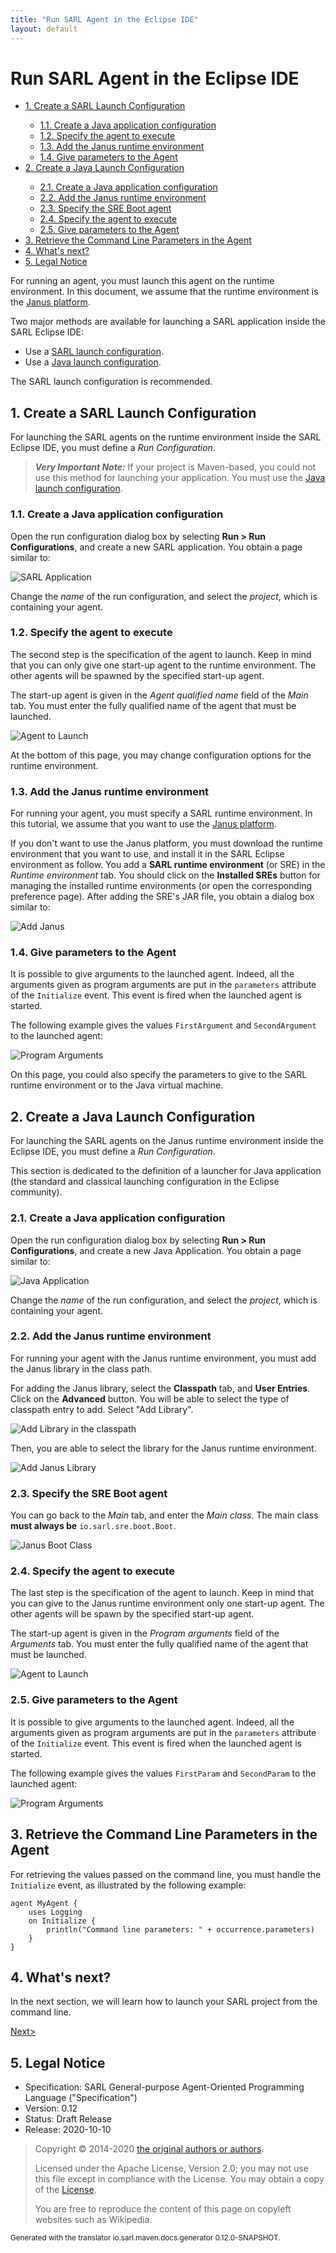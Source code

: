 ```yaml
---
title: "Run SARL Agent in the Eclipse IDE"
layout: default
---
```


# Run SARL Agent in the Eclipse IDE


<ul class="page_outline" id="page_outline">

<li><a href="#1-create-a-sarl-launch-configuration">1. Create a SARL Launch Configuration</a></li>
<ul>
  <li><a href="#11-create-a-java-application-configuration">1.1. Create a Java application configuration</a></li>
  <li><a href="#12-specify-the-agent-to-execute">1.2. Specify the agent to execute</a></li>
  <li><a href="#13-add-the-janus-runtime-environment">1.3. Add the Janus runtime environment</a></li>
  <li><a href="#14-give-parameters-to-the-agent">1.4. Give parameters to the Agent</a></li>
</ul>
<li><a href="#2-create-a-java-launch-configuration">2. Create a Java Launch Configuration</a></li>
<ul>
  <li><a href="#21-create-a-java-application-configuration">2.1. Create a Java application configuration</a></li>
  <li><a href="#22-add-the-janus-runtime-environment">2.2. Add the Janus runtime environment</a></li>
  <li><a href="#23-specify-the-sre-boot-agent">2.3. Specify the SRE Boot agent</a></li>
  <li><a href="#24-specify-the-agent-to-execute">2.4. Specify the agent to execute</a></li>
  <li><a href="#25-give-parameters-to-the-agent">2.5. Give parameters to the Agent</a></li>
</ul>
<li><a href="#3-retrieve-the-command-line-parameters-in-the-agent">3. Retrieve the Command Line Parameters in the Agent</a></li>
<li><a href="#4-what-s-next">4. What's next?</a></li>
<li><a href="#5-legal-notice">5. Legal Notice</a></li>

</ul>


For running an agent, you must launch this agent on the runtime environment.
In this document, we assume that the runtime environment is the [Janus platform](http://www.janusproject.io).

Two major methods are available for launching a SARL application inside the SARL Eclipse IDE:

* Use a [SARL launch configuration](#1-create-a-sarl-launch-configuration).
* Use a [Java launch configuration](#2-create-a-java-launch-configuration).

The SARL launch configuration is recommended.


## 1. Create a SARL Launch Configuration

For launching the SARL agents on the runtime environment inside the SARL Eclipse IDE, you must
define a *Run Configuration*.

> **_Very Important Note:_** If your project is Maven-based, you could not use this method for launching your
> application. You must use the [Java launch configuration](#2-create-a-java-launch-configuration).


### 1.1. Create a Java application configuration

Open the run configuration dialog box by selecting **Run > Run Configurations**, and create a new SARL
application. You obtain a page similar to:


![SARL Application](./EclipseRunConfiguration_0_0.png)


Change the *name* of the run configuration, and select the *project*, which is containing your agent.

### 1.2. Specify the agent to execute

The second step is the specification of the agent to launch.
Keep in mind that you can only give one start-up agent to 
the runtime environment. The other agents will be spawned by the
specified start-up agent.

The start-up agent is given in the *Agent qualified name* field of
the *Main* tab. You must enter the fully qualified name
of the agent that must be launched. 


![Agent to Launch](./EclipseRunConfiguration_0_1.png)


At the bottom of this page, you may change configuration options for the runtime environment.

### 1.3. Add the Janus runtime environment

For running your agent, you must specify a SARL runtime environment.
In this tutorial, we assume that you want to use the [Janus platform](http://www.janusproject.io).

If you don't want to use the Janus platform, you must download the
runtime environment that you want to use, and install it in the SARL Eclipse environment as follow.
You add a **SARL runtime environment** (or SRE) in
the *Runtime environment* tab. You should click on the **Installed SREs** button for
managing the installed runtime environments (or open the corresponding preference page).
After adding the SRE's JAR file, you obtain a dialog box similar to:


![Add Janus](./EclipseRunConfiguration_0_2.png)



### 1.4. Give parameters to the Agent

It is possible to give arguments to the launched agent.
Indeed, all the arguments given as program arguments
are put in the `parameters` attribute of the `Initialize` event.
This event is fired when the launched agent is started.



The following example gives the values `FirstArgument` and
`SecondArgument` to the launched agent:


![Program Arguments](./EclipseRunConfiguration_0_3.png)


On this page, you could also specify the parameters to give to the SARL runtime environment or
to the Java virtual machine.


## 2. Create a Java Launch Configuration

For launching the SARL agents on the Janus runtime environment inside
the Eclipse IDE, you must define a *Run Configuration*.


This section is dedicated to the definition of a launcher for Java application (the standard and classical
launching configuration in the Eclipse community).


### 2.1. Create a Java application configuration

Open the run configuration dialog box by selecting **Run > Run Configurations**, and create a new Java
Application. You obtain a page similar to:


![Java Application](./EclipseRunConfiguration_1_0.png)


Change the *name* of the run configuration, and select the *project*, which is containing your agent.


### 2.2. Add the Janus runtime environment

For running your agent with the Janus runtime environment, you must add the Janus library in the class path.

For adding the Janus library, select the **Classpath** tab, and **User Entries**.
Click on the **Advanced** button. You will be able to select the type of classpath
entry to add. Select "Add Library". 


![Add Library in the classpath](./EclipseRunConfiguration_1_1.png)


Then, you are able to select the library for the Janus runtime environment. 


![Add Janus Library](./EclipseRunConfiguration_1_2.png)


### 2.3. Specify the SRE Boot agent

You can go back to the *Main* tab, and enter the *Main class*.
The main class **must always be** `io.sarl.sre.boot.Boot`.


![Janus Boot Class](./EclipseRunConfiguration_1_3.png)


### 2.4. Specify the agent to execute

The last step is the specification of the agent to launch.
Keep in mind that you can give to the Janus runtime environment
only one start-up agent. The other agents will be spawn by the
specified start-up agent.


The start-up agent is given in the *Program arguments* field of
the *Arguments* tab. You must enter the fully qualified name
of the agent that must be launched. 


![Agent to Launch](./EclipseRunConfiguration_1_4.png)


### 2.5. Give parameters to the Agent

It is possible to give arguments to the launched agent.
Indeed, all the arguments given as program arguments
are put in the `parameters` attribute of the `Initialize` event.
This event is fired when the launched agent is started.



The following example gives the values `FirstParam` and
`SecondParam` to the launched agent:


![Program Arguments](./EclipseRunConfiguration_1_5.png)



## 3. Retrieve the Command Line Parameters in the Agent

For retrieving the values passed on the command line, you must handle the `Initialize` event, as illustrated
by the following example:

```sarl
agent MyAgent {
	uses Logging
	on Initialize {
		println("Command line parameters: " + occurrence.parameters)
	}
}
```



## 4. What's next?

In the next section, we will learn how to launch your SARL project from the command line.


[Next>](./RunSARLAgentCLI.html)


## 5. Legal Notice

* Specification: SARL General-purpose Agent-Oriented Programming Language ("Specification")
* Version: 0.12
* Status: Draft Release
* Release: 2020-10-10

> Copyright &copy; 2014-2020 [the original authors or authors](http://www.sarl.io/about/index.html).
>
> Licensed under the Apache License, Version 2.0;
> you may not use this file except in compliance with the License.
> You may obtain a copy of the [License](http://www.apache.org/licenses/LICENSE-2.0).
>
> You are free to reproduce the content of this page on copyleft websites such as Wikipedia.

<small>Generated with the translator io.sarl.maven.docs.generator 0.12.0-SNAPSHOT.</small>